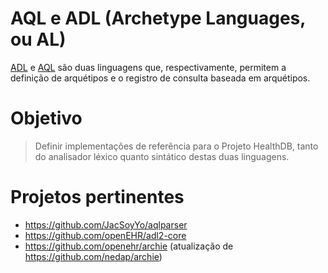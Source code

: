 
# AQL e ADL (Archetype Languages, ou AL)
[ADL](https://specifications.openehr.org/releases/AM/latest/ADL2.html) e [AQL](https://specifications.openehr.org/releases/QUERY/latest/AQL.html) são duas linguagens que, respectivamente, permitem a definição de arquétipos e o registro de consulta baseada em arquétipos.

# Objetivo
> Definir implementações de referência para o Projeto HealthDB, tanto do analisador léxico quanto sintático destas duas linguagens. 

# Projetos pertinentes
- https://github.com/JacSoyYo/aqlparser
- https://github.com/openEHR/adl2-core
- https://github.com/openehr/archie (atualização de https://github.com/nedap/archie)

